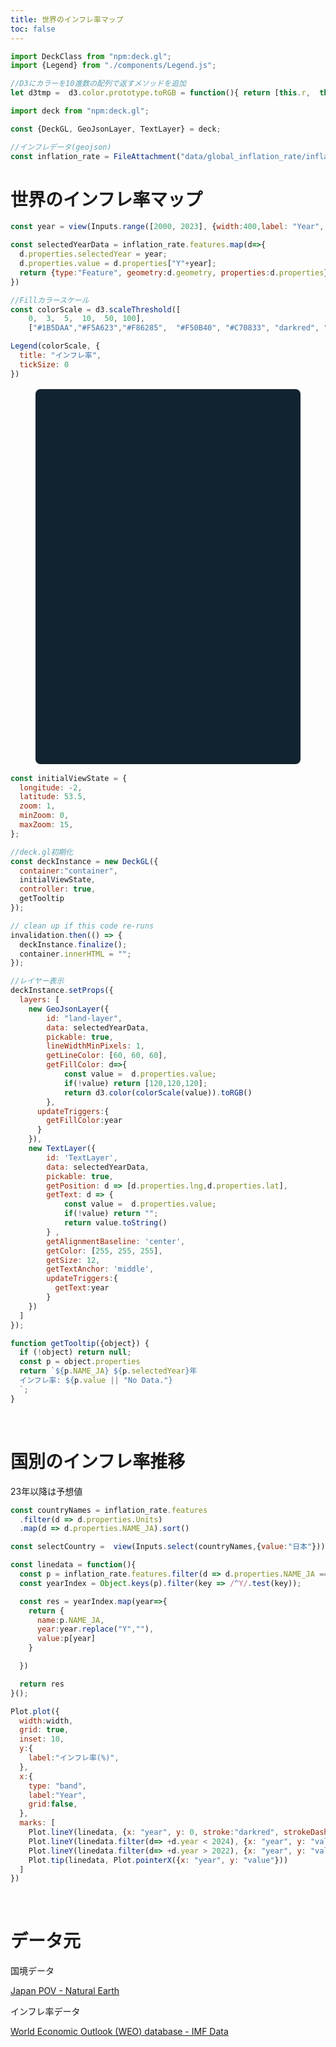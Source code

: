 ```yaml
---
title: 世界のインフレ率マップ
toc: false
---
```


```js
import DeckClass from "npm:deck.gl";
import {Legend} from "./components/Legend.js";
```

<style>
#tooltip {
  z-index:9;
  pointer-events:none;
  padding:2px 8px;
  line-height:0em;
  background-color:black;
}

</style>

```js
//D3にカラーを10進数の配列で返すメソッドを追加
let d3tmp =  d3.color.prototype.toRGB = function(){ return [this.r,  this.g, this.b] }
```


```js
import deck from "npm:deck.gl";
```

```js
const {DeckGL, GeoJsonLayer, TextLayer} = deck;
```

```js
//インフレデータ(geojson)
const inflation_rate = FileAttachment("data/global_inflation_rate/inflation-s.json").json();
```


# 世界のインフレ率マップ

```js
const year = view(Inputs.range([2000, 2023], {width:400,label: "Year", step: 1, value:2023}));
```

```js
const selectedYearData = inflation_rate.features.map(d=>{
  d.properties.selectedYear = year;
  d.properties.value = d.properties["Y"+year];
  return {type:"Feature", geometry:d.geometry, properties:d.properties}
})

```

```js
//Fillカラースケール
const colorScale = d3.scaleThreshold([
    0,  3,  5,  10,  50, 100],
    ["#1B5DAA","#F5A623","#F86285",  "#F50B40", "#C70833", "darkred", "#220000" ]  )
```

```js
Legend(colorScale, {
  title: "インフレ率",
  tickSize: 0
})
```


<figure style="max-width: none; position: relative;">
  <div id="container" style="border-radius: 8px; overflow: hidden; background: rgb(18, 35, 48); height: 600px; margin: 1rem 0; "></div>
</figure>


```js
const initialViewState = {
  longitude: -2,
  latitude: 53.5,
  zoom: 1,
  minZoom: 0,
  maxZoom: 15,
};
```

```js
//deck.gl初期化
const deckInstance = new DeckGL({
  container:"container",
  initialViewState,
  controller: true,
  getTooltip
});

// clean up if this code re-runs
invalidation.then(() => {
  deckInstance.finalize();
  container.innerHTML = "";
});
```



```js
//レイヤー表示
deckInstance.setProps({
  layers: [
    new GeoJsonLayer({
        id: "land-layer",
        data: selectedYearData,
        pickable: true,
        lineWidthMinPixels: 1,
        getLineColor: [60, 60, 60],
        getFillColor: d=>{
            const value =  d.properties.value;
            if(!value) return [120,120,120];
            return d3.color(colorScale(value)).toRGB()
        },
      updateTriggers:{
        getFillColor:year
      }        
    }),
    new TextLayer({
        id: 'TextLayer',
        data: selectedYearData,
        pickable: true,
        getPosition: d => [d.properties.lng,d.properties.lat],
        getText: d => {
            const value =  d.properties.value;
            if(!value) return "";
            return value.toString()
        } ,
        getAlignmentBaseline: 'center',
        getColor: [255, 255, 255],
        getSize: 12,
        getTextAnchor: 'middle',
        updateTriggers:{
          getText:year
        }            
    })
  ]
});
 ```

```js
function getTooltip({object}) {
  if (!object) return null;
  const p = object.properties
  return `${p.NAME_JA} ${p.selectedYear}年
  インフレ率: ${p.value || "No Data."}
  `;
}
```
<br />

# 国別のインフレ率推移

23年以降は予想値

```js
const countryNames = inflation_rate.features
  .filter(d => d.properties.Units)
  .map(d => d.properties.NAME_JA).sort()
```

```js
const selectCountry =  view(Inputs.select(countryNames,{value:"日本"}))
```

```js
const linedata = function(){
  const p = inflation_rate.features.filter(d => d.properties.NAME_JA == selectCountry)[0].properties
  const yearIndex = Object.keys(p).filter(key => /^Y/.test(key));

  const res = yearIndex.map(year=>{
    return {
      name:p.NAME_JA,
      year:year.replace("Y",""),
      value:p[year]
    }

  })

  return res
}();
```


```js
Plot.plot({
  width:width,
  grid: true,
  inset: 10,
  y:{
    label:"インフレ率(%)",
  },
  x:{
    type: "band",
    label:"Year",
    grid:false,
  },
  marks: [
    Plot.lineY(linedata, {x: "year", y: 0, stroke:"darkred", strokeDasharray:"1 2"}),
    Plot.lineY(linedata.filter(d=> +d.year < 2024), {x: "year", y: "value" }),
    Plot.lineY(linedata.filter(d=> +d.year > 2022), {x: "year", y: "value", strokeDasharray:"3" }),
    Plot.tip(linedata, Plot.pointerX({x: "year", y: "value"}))
  ]
})
```
<br>

# データ元

国境データ

[Japan POV - Natural Earth](https://www.naturalearthdata.com/blog/admin-0-countries-point-of-views/)

インフレ率データ

[World Economic Outlook (WEO) database - IMF Data](https://www.imf.org/en/Home)